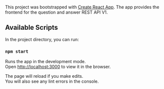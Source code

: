 This project was bootstrapped with [Create React App](https://github.com/facebook/create-react-app).
The app provides the frontend for the question and answer REST API V1.

## Available Scripts

In the project directory, you can run:

### `npm start`

Runs the app in the development mode.<br />
Open [http://localhost:3000](http://localhost:3000) to view it in the browser.

The page will reload if you make edits.<br />
You will also see any lint errors in the console.
